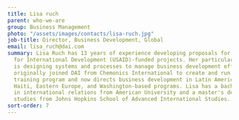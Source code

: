 ```yaml
---
title: Lisa ruch
parent: who-we-are
group: Business Management
photo: "/assets/images/contacts/lisa-ruch.jpg"
job-title: Director, Business Development, Global
email: lisa_ruch@dai.com
summary: Lisa Ruch has 13 years of experience developing proposals for U.S. Agency
  for International Development (USAID)-funded projects. Her particular area of expertise
  is designing systems and processes to manage business development efforts. Lisa
  originally joined DAI from Chemonics International to create and run the new business
  training program and now directs business development in Latin America and the Caribbean,
  Haiti, Eastern Europe, and Washington-based programs. Lisa has a bachelor's degree
  in international relations from American University and a master's degree in international
  studies from Johns Hopkins School of Advanced International Studies.
sort-order: 7
---
```


